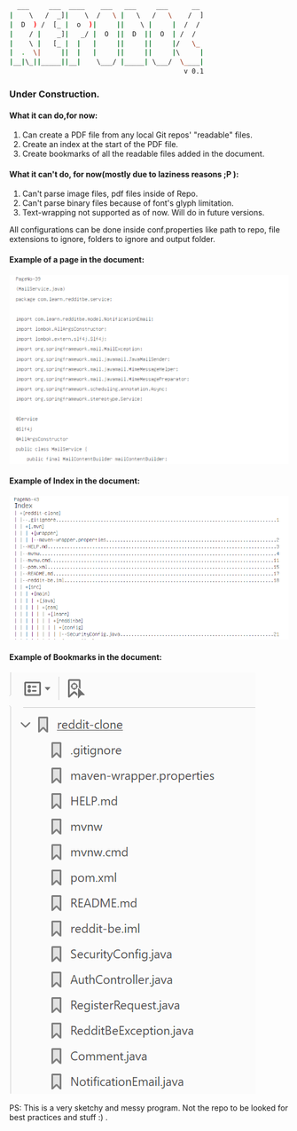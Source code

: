 ```sh
  ___     ___  ____    ___   ___     ___      __
|    \   /  _]|    \  /   \ |   \   /   \    /  ]
|  D  ) /  [_ |  o  )|     ||    \ |     |  /  /
|    / |    _]|   _/ |  O  ||  D  ||  O  | /  /  
|    \ |   [_ |  |   |     ||     ||     |/   \_
|  .  \|     ||  |   |     ||     ||     |\     |
|__|\_||_____||__|    \___/ |_____| \___/  \____|
                                            v 0.1
```                                           
### Under Construction.
#### What it can do,for now:
1. Can create a PDF file from any local Git repos' "readable" files.
2. Create an index at the start of the PDF file.
3. Create bookmarks of all the readable files added in the document. 
#### What it can't do, for now(mostly due to laziness reasons ;P ):
1. Can't parse image files, pdf files inside of Repo.
2. Can't parse binary files because of font's glyph limitation.
3. Text-wrapping not supported as of now. Will do in future versions.

All configurations can be done inside conf.properties like path to repo,
file extensions to ignore, folders to ignore and output folder.
#### Example of a page in the document:

<img src="https://github.com/Anulav/GitConfig/blob/main/RepoDoCfile.png">

#### Example of Index in the document:
<img src="https://github.com/Anulav/GitConfig/blob/main/RepoDoCIndexFile.png">

#### Example of Bookmarks in the document:
<img src="https://github.com/Anulav/GitConfig/blob/main/Bookmarks.PNG">


PS: This is a very sketchy and messy program. Not the repo to be looked for best practices and stuff :) .
